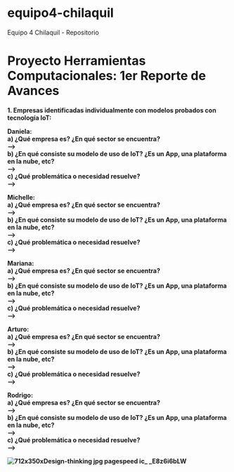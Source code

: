 # equipo4-chilaquil
Equipo 4 Chilaquil - Repositorio

# Proyecto Herramientas Computacionales: 1er Reporte de Avances


<b>1. Empresas identificadas individualmente con modelos probados con tecnología IoT:
        
Daniela: <b/>   
    <b> a) ¿Qué empresa es? ¿En qué sector se encuentra? <b/>  
            -->  
    <b> b) ¿En qué consiste su modelo de uso de IoT? ¿Es un App, una plataforma en la nube, etc? <b/>  
            -->  
    <b> c) ¿Qué problemática o necesidad resuelve? <b/>  
            -->    
            
<b> Michelle: <b/>  
    <b> a) ¿Qué empresa es? ¿En qué sector se encuentra? <b/>  
            -->  
    <b> b) ¿En qué consiste su modelo de uso de IoT? ¿Es un App, una plataforma en la nube, etc? <b/>  
            -->  
    <b> c) ¿Qué problemática o necesidad resuelve? <b/>  
            -->   
            
<b> Mariana: <b/>  
    <b> a) ¿Qué empresa es? ¿En qué sector se encuentra? <b/>  
            -->  
    <b> b) ¿En qué consiste su modelo de uso de IoT? ¿Es un App, una plataforma en la nube, etc? <b/>  
            -->  
    <b> c) ¿Qué problemática o necesidad resuelve? <b/>  
            -->  
            
<b> Arturo: <b/>  
   <b>  a) ¿Qué empresa es? ¿En qué sector se encuentra? <b/>  
            -->  
    <b> b) ¿En qué consiste su modelo de uso de IoT? ¿Es un App, una plataforma en la nube, etc? <b/>  
            -->  
    <b> c) ¿Qué problemática o necesidad resuelve? <b/>  
            -->  
            
<b> Rodrigo: <b/>  
   <b>  a) ¿Qué empresa es? ¿En qué sector se encuentra? <b/>  
            -->  
    <b> b) ¿En qué consiste su modelo de uso de IoT? ¿Es un App, una plataforma en la nube, etc? <b/>  
            -->  
    <b> c) ¿Qué problemática o necesidad resuelve? <b/>  
            -->  
            
![712x350xDesign-thinking jpg pagespeed ic_ _E8z6i6bLW](https://user-images.githubusercontent.com/71424870/93436299-38ca9100-f890-11ea-817c-a1e85b4b7c14.jpg)
            



<b> <b/> 
